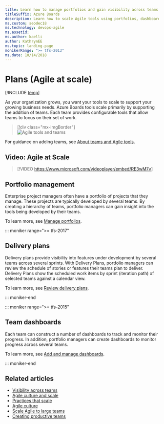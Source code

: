 ```yaml
---
title: Learn how to manage portfolios and gain visibility across teams
titleSuffix: Azure Boards
description: Learn how to scale Agile tools using portfolios, dashboards, and delivery plans in Azure Boards, Azure DevOps, & Team Foundation Server
ms.custom: seodec18
ms.technology: devops-agile
ms.assetid:
ms.author: kaelli
author: KathrynEE
ms.topic: landing-page
monikerRange: ">= tfs-2013"
ms.date: 10/14/2018
---
```


# Plans (Agile at scale)

[!INCLUDE [temp](../includes/version-vsts-tfs-all-versions.md)]

As your organization grows, you want your tools to scale to support your growing business needs. Azure Boards tools scale primarily by supporting the addition of teams. Each team provides configurable tools that allow teams to focus on their set of work.

> [!div class="mx-imgBorder"]  
> ![Agile tools and teams](../../organizations/settings/media/agile-tools/agile-tools-team-assets-post-2018.png)

For guidance on adding teams, see [About teams and Agile tools](../../organizations/settings/about-teams-and-settings.md).

## Video: Agile at Scale

> [!VIDEO https://www.microsoft.com/videoplayer/embed/RE3wM7v]

## Portfolio management

Enterprise project managers often have a portfolio of projects that they manage. These projects are typically developed by several teams. By creating a hierarchy of teams, portfolio managers can gain insight into the tools being developed by their teams.

To learn more, see [Manage portfolios](portfolio-management.md).

::: moniker range=">= tfs-2017"

## Delivery plans

Delivery plans provide visibility into features under development by several teams across several sprints. With Delivery Plans, portfolio managers can review the schedule of stories or features their teams plan to deliver. Delivery Plans show the scheduled work items by sprint (iteration path) of selected teams against a calendar view.

To learn more, see [Review delivery plans](review-team-plans.md).

::: moniker-end

::: moniker range=">= tfs-2015"

## Team dashboards

Each team can construct a number of dashboards to track and monitor their progress. In addition, portfolio managers can create dashboards to monitor progress across several teams.

To learn more, see [Add and manage dashboards](../../report/dashboards/dashboards.md?toc=/azure/devops/boards/plans/toc.json&bc=/azure/devops/boards/plans/breadcrumb/toc.json).

::: moniker-end

## Related articles

- [Visibility across teams](visibility-across-teams.md)
- [Agile culture and scale](agile-culture.md)
- [Practices that scale](practices-that-scale.md)
- [Agile culture](/azure/devops/learn/agile/agile-culture)
- [Scale Agile to large teams](/azure/devops/learn/agile/scale-agile-large-teams)
- [Creating productive teams](/azure/devops/learn/agile/productive-teams)
